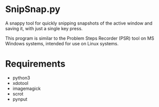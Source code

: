 # SnipSnap.py
A snappy tool for quickly snipping snapshots of the active window and saving it, with just a single key press.

This program is similar to the Problem Steps Recorder (PSR) tool on MS Windows systems, intended for use on Linux systems.

# Requirements
- python3
- xdotool
- imagemagick
- scrot
- pynput

